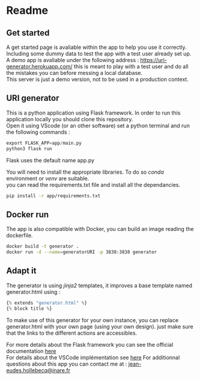 # Readme  

## Get started  

A get started page is avaliable within the app to help you use it correctly. Including some dummy data to test the app with a test user already set up.
A demo app is avaliable under the following address : https://uri-generator.herokuapp.com/ this is meant to play with a test user and do all the mistakes you can before messing a local database.  
This server is just a demo version, not to be used in a production context.

## URI generator  

This is a python application using Flask framework.
In order to run this application locally you should clone this repository.  
Open it using VScode (or an other software) set a python terminal and run the following commands :  

``` python
export FLASK_APP=app/main.py
python3 flask run
```

Flask uses the default name app.py

You will need to install the appropriate libraries. To do so *conda* environment or *venv* are suitable.  
you can read the requirements.txt file and install all the dependancies.  

 ``` bash
 pip install -r app/requirements.txt
 ```

## Docker run

The app is also compatible with Docker, you can build an image reading the dockerfile.

``` bash
docker build -t generator .
docker run -d --name=generatorURI -p 3838:3838 generator
```

## Adapt it  

The generator is using *jinja2* templates, it improves a base template named generator.html using :  

```python
{% extends "generator.html" %}
{% block title %}
```

To make use of this generator for your own instance, you can replace generator.html with your own page (using your own design). just make sure that the links to the different actions are accessibles.

For more details about the Flask framework you can see the official documentation [here](https://flask.palletsprojects.com/en/1.1.x/)  
For details about the VSCode implémentation see [here](https://code.visualstudio.com/docs/python/tutorial-flask)
For additionnal questions about this app you can contact me at : jean-eudes.hollebecq@inare.fr
